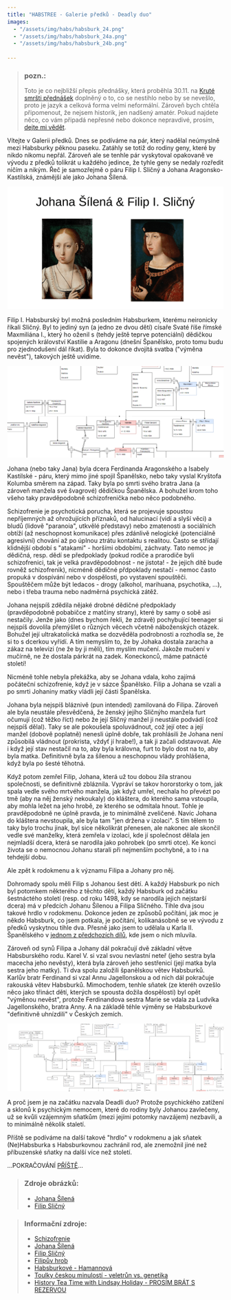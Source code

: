 ```yaml
---
title: "HABSTREE - Galerie předků - Deadly duo"
images:
  - "/assets/img/habs/habsburk_24.png"
  - "/assets/img/habs/habsburk_24a.png"
  - "/assets/img/habs/habsburk_24b.png"
 
---
```


> ### pozn.:
> Toto je co nejbližší přepis přednášky, která proběhla 30.11. na [Kruté smršti přednášek](https://ksp.mff.cuni.cz/akce/smrst/) doplněný o to, co se nestihlo nebo by se nevešlo,
> proto je jazyk a celková forma velmi neformální. Zároveň bych chtěla připomenout, že nejsem historik,
> jen nadšený amatér. Pokud najdete něco, co vám připadá nepřesné nebo dokonce nepravdivé,
> prosím, [dejte mi vědět](mailto:matcha1309@hotmail.com).

<!--begin_excerpt-->

Vítejte v Galerii předků. Dnes se podíváme na pár, který nadělal neúmyslně mezi Habsburky pěknou paseku. Zatáhly se totiž do rodiny geny, které by nikdo nikomu nepřál. Zároveň ale se tenhle pár vyskytoval opakovaně ve vývodu z předků tolikrát u každého jedince, že tyhle geny se nedaly rozředit ničím a nikým. 
Řeč je samozřejmě o páru Filip I. Sličný a Johana Aragonsko-Kastilská, známější ale jako Johana Šílená. 

<!--end_excerpt-->

![habs_24](/assets/img/habs/habsburk_24.png)

Filip I. Habsburský byl možná posledním Habsburkem, kterému neironicky říkali Sličný. Byl to jediný syn (a jedno ze dvou dětí) císaře Svaté říše římské Maxmiliána I., který ho oženil s (tehdy ještě teprve potenciální) dědičkou spojených království Kastilie a Aragonu (dnešní Španělsko, proto tomu budu pro zjednodušení dál říkat). Byla to dokonce dvojitá svatba ("výměna nevěst"), takových ještě uvidíme. 

![habs_24a](/assets/img/habs/habsburk_24a.png)

Johana (nebo taky Jana) byla dcera Ferdinanda Aragonského a Isabely Kastilské - páru, který mimo jiné spojil Španělsko, nebo taky vyslal Kryštofa Kolumba směrem na západ. Taky byla po smrti svého bratra Jana (a zároveň manžela své švagrové) dědičkou Španělska. A bohužel krom toho všeho taky pravděpodobně schizofrenička nebo něco podobného. 

Schizofrenie je psychotická porucha, která se projevuje spoustou nepříjemných až ohrožujících příznaků, od halucinací (vidí a slyší věci) a bludů (lidově "paranoia", utkvělé představy) nebo zmatenosti a sociálních obtíží (až neschopnost komunikace) přes zdánlivě nelogické (potenciálně agresivní) chování až po úplnou ztrátu kontaktu s realitou. Často se střídají klidnější období s "atakami" - horšími obdobími, záchvaty.
Tato nemoc je dědičná, resp. dědí se předpoklady (pokud rodiče a prarodiče byli schizofrenici, tak je velká pravděpodobnost - ne jistota! - že jejich dítě bude rovněž schizofrenik), nicméně dědičné přdpoklady nestačí - nemoc často propuká v dospívání nebo v dospělosti, po vystavení spouštěči. Spouštěčem může být ledacos - drogy (alkohol, marihuana, psychotika, ...), nebo i třeba trauma nebo nadměrná psychická zátěž. 

Johana nejspíš zdědila nějaké drobné dědičné předpoklady (pravděpodobně pobabičce z matčiny strany), které by samy o sobě asi nestačily. Jenže jako (dnes bychom řekli, že zdravě) pochybující teenager si nejspíš dovolila přemýšlet o různých věcech včetně náboženských otázek. Bohužel její ultrakatolická matka se dozvěděla podrobnosti a rozhodla se, že si to s dcerkou vyřídí. A tím nemyslím to, že by Johaka dostala zaracha a zákaz na televizi (ne že by ji měli), tím myslím mučení. Jakože mučení v mučírně, ne že dostala párkrát na zadek. Koneckonců, máme patnácté století! 

Nicméně tohle nebyla překážka, aby se Johana vdala, koho zajímá počáteční schizofrenie, když je v sázce Španělsko. Filip a Johana se vzali a po smrti Johaniny matky vládli její části Španělska. 

Johana byla nejspíš bláznivě (pun intended) zamilovaná do Filipa. Zároveň ale byla neustále přesvědčená, že ženský jejího Sličnýho manžela furt očumují (což těžko říct) nebo že její Sličný manžel ji neustále podvádí (což nejspíš dělal). Taky se ale pokoušela spoluvádnout, což její otec a její manžel (dobově poplatně) nenesli úplně dobře, tak prohlásili že Johana není způsobilá vládnout (prokrista, vždyť jí hrabe!), a tak ji začali odstavovat. Ale i když její stav nestačil na to, aby byla královna, furt to bylo dost na to, aby byla matka. Definitivně byla za šílenou a neschopnou vlády prohlášena, když byla po šesté těhotná. 

Když potom zemřel Filip, Johana, která už tou dobou žila stranou společnosti, se definitivně zbláznila. Vypráví se takov hororstorky o tom, jak spala vedle svého mrtvého manžela, jak když umřel, nechala ho převézt po tmě (aby na něj ženský nekoukaly) do kláštera, do kterého sama vstoupila, aby mohla ležet na jeho hrobě, ze kterého se odmítala hnout. Tohle je pravděpodobně ne úplně pravda, je to minimálně zveličené. Navíc Johana do kláštera nevstoupila, ale byla tam "jen držena v izolaci". S tím tělem to taky bylo trochu jinak, byl sice několikrát přenesen, ale nakonec ale skončil vedle své manželky, která zemřela v izolaci, kde jí společnost dělala jen nejmladší dcera, která se narodila jako pohrobek (po smrti otce). Ke konci života se o nemocnou Johanu starali při nejmenším pochybně, a to i na tehdejší dobu. 

Ale zpět k rodokmenu a k významu Filipa a Johany pro něj. 

Dohromady spolu měli Filip s Johanou šest dětí. A každý Habsburk po nich byl potomkem některého z těchto dětí, každý Habsburk od začátku šestnáctého století (resp. od roku 1498, kdy se narodila jejich nejstarší dcera) má v předcích Johanu Šílenou a Filipa Sličného. Tihle dva jsou takové hrdlo v rodokmenu. 
Dokonce jeden ze způsobů počítání, jak moc je někdo Habsburk, co jsem potkala, je počítání, kolikanásobně se ve vývodu z předků vyskytnou tihle dva. Přesně jako jsem to udělala u Karla II. Španělského v [jednom z předchozích dílů](https://matcha1309.github.io/HABSTREE01/), kde jsem o nich mluvila. 

Zároveň od synů Filipa a Johany dál pokračují dvě základní větve Habsburského rodu. 
Karel V. si vzal svou nevlastní neteř (jeho sestra byla macecha jeho nevěsty), která byla zároveň jeho sestřenicí (její matka byla sestra jeho matky). Ti dva spolu založili španělskou větev Habsburků. 
Karlův bratr Ferdinand si vzal Annu Jagellonskou a od nich dál pokračuje rakouská větev Habsburků. Mimochodem, tenhle sňatek (ze kteréh ovzešlo něco jako třináct dětí, kterých se spousta dožila dospělosti) byl opět "výměnou nevěst", protože Ferdinandova sestra Marie se vdala za Ludvíka Jagellonského, bratra Anny. A na základě téhle výměny se Habsburkové "definitivně uhnízdili" v Českých zemích. 

![habs_24b](/assets/img/habs/habsburk_24b.png)

A proč jsem je na začátku nazvala Deadli duo? Protože psychického zatížení a sklonů k psychickým nemocem, které do rodiny byly Johanou zavlečeny, už se kvůli vzájemným sňatkům (mezi jejími potomky navzájem) nezbavili, a to minimálně několik staletí. 


Příště se podíváme na další takové "hrdlo" v rodokmenu a jak sňatek (Ne)Habsburka s Habsburkovnou zachránil rod, ale znemožnil jiné než příbuzenské sňatky na další více než století. 


...POKRAČOVÁNÍ [PŘÍŠTĚ](https://matcha1309.github.io/HABSTREE05/)...


> ### Zdroje obrázků:
> - [Johana Šílená](https://commons.wikimedia.org/wiki/File:Juan_de_Flandes_003.jpg#/media/Soubor:Juan_de_Flandes_003.jpg)
> - [Filip Sličný](https://commons.wikimedia.org/wiki/File:Anonymous_-_K%C3%B6nig_Philipp_I._der_Sch%C3%B6ne_(1478-1506)_,_Brustbild_-_GG_4449_-_Kunsthistorisches_Museum.jpg#/media/Soubor:Anonymous_-_K%C3%B6nig_Philipp_I._der_Sch%C3%B6ne_(1478-1506)_,_Brustbild_-_GG_4449_-_Kunsthistorisches_Museum.jpg)


> ### Informační zdroje:
> - [Schizofrenie](https://www.drmax.cz/clanky/schizofrenie-priznaky-priciny-a-lecba)
> - [Johana Šílená](https://cs.wikipedia.org/wiki/Jana_I._Kastilsk%C3%A1)
> - [Filip Sličný](https://cs.wikipedia.org/wiki/Filip_I._Kastilsk%C3%BD)
> - [Filipův hrob](https://cs.wikipedia.org/wiki/Kr%C3%A1lovsk%C3%A1_kaple_v_Granad%C4%9B) 
> - [Habsburkové - Hamannová](https://www.databazeknih.cz/knihy/habsburkove-zivotopisna-encyklopedie-87877)
> - [Toulky českou minulostí - veletrůn vs. genetika](https://dvojka.rozhlas.cz/509-schuzka-veletrun-versus-genetika-7942878)
> - [History Tea Time with Lindsay Holiday - PROSÍM BRÁT S REZERVOU](https://www.youtube.com/watch?v=Ke1F-IRMeWA)
